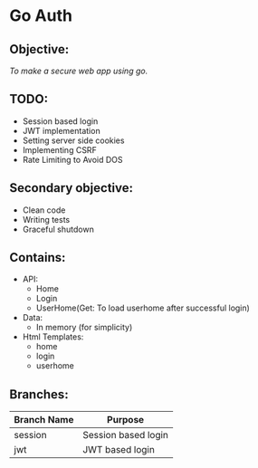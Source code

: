 # Go Auth

## Objective: 
_To make a secure web app using go._

## TODO:
* Session based login
* JWT implementation
* Setting server side cookies
* Implementing CSRF
* Rate Limiting to Avoid DOS

## Secondary objective:
* Clean code
* Writing tests
* Graceful shutdown

## Contains:
* API:
    * Home
    * Login
    * UserHome(Get: To load userhome after successful login)
* Data:
    * In memory (for simplicity) 
* Html Templates:
    * home
    * login
    * userhome

## Branches:
| Branch Name | Purpose |
| ---- | ----- |
| session | Session based login |
| jwt | JWT based login |
